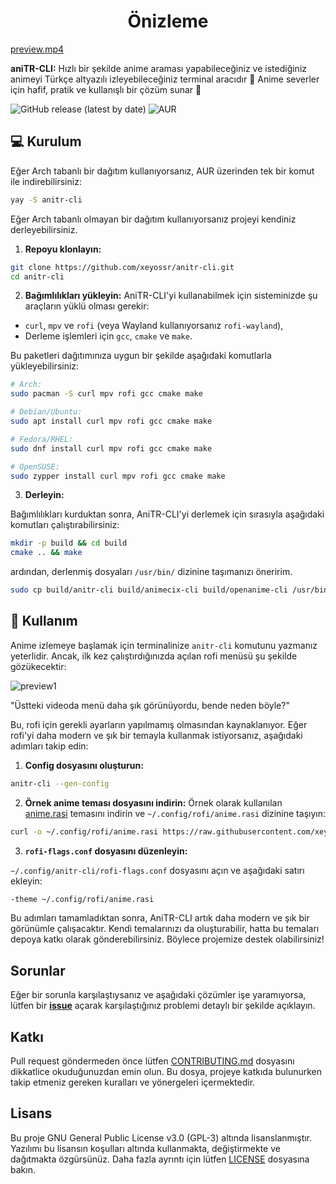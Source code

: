 <div align="center">
  <h1>Önizleme</h1>
</div>

[preview.mp4](https://github.com/user-attachments/assets/38ea6b98-b586-43d0-b3f1-19615da4c378)

**aniTR-CLI:** Hızlı bir şekilde anime araması yapabileceğiniz ve istediğiniz animeyi Türkçe altyazılı izleyebileceğiniz terminal aracıdır 💫 Anime severler için hafif, pratik ve kullanışlı bir çözüm sunar 🚀

![GitHub release (latest by date)](https://img.shields.io/github/v/release/xeyossr/anitr-cli?style=for-the-badge)
![AUR](https://img.shields.io/aur/version/anitr-cli?style=for-the-badge)

## 💻 Kurulum

Eğer Arch tabanlı bir dağıtım kullanıyorsanız, AUR üzerinden tek bir komut ile indirebilirsiniz:

```bash
yay -S anitr-cli
```

Eğer Arch tabanlı olmayan bir dağıtım kullanıyorsanız projeyi kendiniz derleyebilirsiniz.

1. **Repoyu klonlayın:**

```bash
git clone https://github.com/xeyossr/anitr-cli.git
cd anitr-cli
```

2. **Bağımlılıkları yükleyin:**
   AniTR-CLI'yi kullanabilmek için sisteminizde şu araçların yüklü olması gerekir:

- `curl`, `mpv` ve `rofi` (veya Wayland kullanıyorsanız `rofi-wayland`),
- Derleme işlemleri için `gcc`, `cmake` ve `make`.

Bu paketleri dağıtımınıza uygun bir şekilde aşağıdaki komutlarla yükleyebilirsiniz:

```bash
# Arch:
sudo pacman -S curl mpv rofi gcc cmake make

# Debian/Ubuntu:
sudo apt install curl mpv rofi gcc cmake make

# Fedora/RHEL:
sudo dnf install curl mpv rofi gcc cmake make

# OpenSUSE:
sudo zypper install curl mpv rofi gcc cmake make
```

3. **Derleyin:**

Bağımlılıkları kurduktan sonra, AniTR-CLI'yi derlemek için sırasıyla aşağıdaki komutları çalıştırabilirsiniz:

```bash
mkdir -p build && cd build
cmake .. && make
```

ardından, derlenmiş dosyaları `/usr/bin/` dizinine taşımanızı öneririm.

```bash
sudo cp build/anitr-cli build/animecix-cli build/openanime-cli /usr/bin/
```

## 👾 Kullanım

Anime izlemeye başlamak için terminalinize `anitr-cli` komutunu yazmanız yeterlidir. Ancak, ilk kez çalıştırdığınızda açılan rofi menüsü şu şekilde gözükecektir:

![preview1](assets/preview-1.png)

"Üstteki videoda menü daha şık görünüyordu, bende neden böyle?"

Bu, rofi için gerekli ayarların yapılmamış olmasından kaynaklanıyor. Eğer rofi'yi daha modern ve şık bir temayla kullanmak istiyorsanız, aşağıdaki adımları takip edin:

1. **Config dosyasını oluşturun:**

```bash
anitr-cli --gen-config
```

2. **Örnek anime teması dosyasını indirin:**
   Örnek olarak kullanılan [anime.rasi](https://raw.githubusercontent.com/xeyossr/anitr-cli/main/rofi%20themes/anime.rasi) temasını indirin ve `~/.config/rofi/anime.rasi` dizinine taşıyın:

```bash
curl -o ~/.config/rofi/anime.rasi https://raw.githubusercontent.com/xeyossr/anitr-cli/main/rofi%20themes/anime.rasi
```

3. **`rofi-flags.conf` dosyasını düzenleyin:**

`~/.config/anitr-cli/rofi-flags.conf` dosyasını açın ve aşağıdaki satırı ekleyin:

```bash
-theme ~/.config/rofi/anime.rasi
```

Bu adımları tamamladıktan sonra, AniTR-CLI artık daha modern ve şık bir görünümle çalışacaktır.
Kendi temalarınızı da oluşturabilir, hatta bu temaları depoya katkı olarak gönderebilirsiniz. Böylece projemize destek olabilirsiniz!

## Sorunlar

Eğer bir sorunla karşılaştıysanız ve aşağıdaki çözümler işe yaramıyorsa, lütfen bir [**issue**](https://github.com/xeyossr/anitr-cli/issue) açarak karşılaştığınız problemi detaylı bir şekilde açıklayın.

## Katkı

Pull request göndermeden önce lütfen [CONTRIBUTING.md](CONTRIBUTING.md) dosyasını dikkatlice okuduğunuzdan emin olun. Bu dosya, projeye katkıda bulunurken takip etmeniz gereken kuralları ve yönergeleri içermektedir.

## Lisans

Bu proje GNU General Public License v3.0 (GPL-3) altında lisanslanmıştır. Yazılımı bu lisansın koşulları altında kullanmakta, değiştirmekte ve dağıtmakta özgürsünüz. Daha fazla ayrıntı için lütfen [LICENSE](LICENSE) dosyasına bakın.
